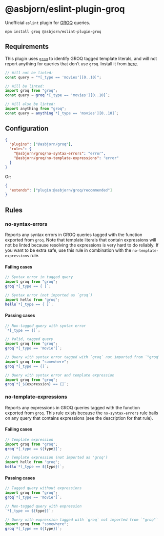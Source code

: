 # @asbjorn/eslint-plugin-groq

Unofficial `eslint` plugin for [GROQ](https://www.sanity.io/docs/groq) queries.

```
npm install groq @asbjorn/eslint-plugin-groq
```

## Requirements

This plugin uses [`groq`](https://www.npmjs.com/package/groq) to identify GROQ tagged template literals, and will not report anything for queries that don't use `groq`. Install it from [here](https://www.npmjs.com/package/groq).

```js
// Will not be linted:
const query = "*[_type == 'movies'][0..10]";

// Will be linted:
import groq from "groq";
const query = groq`*[_type == 'movies'][0..10]`;

// Will also be linted:
import anything from "groq";
const query = anything`*[_type == 'movies'][0..10]`;
```

## Configuration

```json
{
  "plugins": ["@asbjorn/groq"],
  "rules": {
    "@asbjorn/groq/no-syntax-errors": "error",
    "@asbjorn/groq/no-template-expressions": "error"
  }
}
```

Or:

```json
{
  "extends": ["plugin:@asbjorn/groq/recommended"]
}
```

## Rules

### no-syntax-errors

Reports any syntax errors in GROQ queries tagged with the function exported from `groq`. Note that template literals that contain expressions will not be linted because resolving the expressions is very hard to do reliably. If you want to be extra safe, use this rule in combination with the `no-template-expressions` rule.

#### Failing cases

```js
// Syntax error in tagged query
import groq from "groq";
groq`*[_type == { ]`;

// Syntax error (not imported as `groq`)
import hello from "groq";
hello`*[_type == { ]`;
```

#### Passing cases

```js
// Non-tagged query with syntax error
`*[_type == {]`;

// Valid, tagged query
import groq from "groq";
groq`*[_type == 'movie']`;

// Query with syntax error tagged with `groq` not imported from `"groq"`
import groq from "somewhere";
groq`*[_type == {]`;

// Query with syntax error and template expression
import groq from "groq";
groq`*[_${expression} == {]`;
```

### no-template-expressions

Reports any expressions in GROQ queries tagged with the function exported from `groq`. This rule exists because the `no-syntax-errors` rule bails on any query that contains expressions (see the description for that rule).

#### Failing cases

```js
// Template expression
import groq from "groq";
groq`*[_type == ${type}]`;

// Template expression (not imported as 'groq')
import hello from "groq";
hello`*[_type == ${type}]`;
```

#### Passing cases

```js
// Tagged query without expressions
import groq from "groq";
groq`*[_type == 'movie']`;

// Non-tagged query with expression
`*[_type == ${type}]`;

// Query with expression tagged with `groq` not imported from `"groq"`
import groq from "somewhere";
groq`*[_type == ${type}]`;
```
